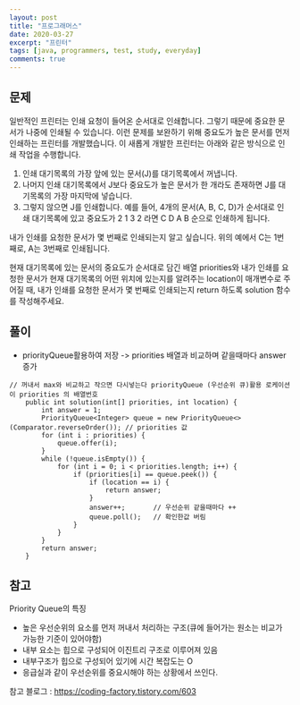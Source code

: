 ```yaml
---
layout: post
title: "프로그래머스"
date: 2020-03-27
excerpt: "프린터"
tags: [java, programmers, test, study, everyday]
comments: true
---
```



## 문제

일반적인 프린터는 인쇄 요청이 들어온 순서대로 인쇄합니다. 
그렇기 때문에 중요한 문서가 나중에 인쇄될 수 있습니다.
이런 문제를 보완하기 위해 중요도가 높은 문서를 먼저 인쇄하는 프린터를 개발했습니다. 이 새롭게 개발한 프린터는 아래와 같은 방식으로 인쇄 작업을 수행합니다.

1. 인쇄 대기목록의 가장 앞에 있는 문서(J)를 대기목록에서 꺼냅니다.
2. 나머지 인쇄 대기목록에서 J보다 중요도가 높은 문서가 한 개라도 존재하면 J를 대기목록의 가장 마지막에 넣습니다.
3. 그렇지 않으면 J를 인쇄합니다.
예를 들어, 4개의 문서(A, B, C, D)가 순서대로 인쇄 대기목록에 있고 중요도가 2 1 3 2 라면 C D A B 순으로 인쇄하게 됩니다.

내가 인쇄를 요청한 문서가 몇 번째로 인쇄되는지 알고 싶습니다. 위의 예에서 C는 1번째로, A는 3번째로 인쇄됩니다.

현재 대기목록에 있는 문서의 중요도가 순서대로 담긴 배열 priorities와 내가 인쇄를 요청한 문서가 현재 대기목록의 어떤 위치에 있는지를 알려주는 location이 매개변수로 주어질 때, 
내가 인쇄를 요청한 문서가 몇 번째로 인쇄되는지 return 하도록 solution 함수를 작성해주세요.

## 풀이
* priorityQueue활용하여 저장 -> priorities 배열과 비교하며 같을때마다 answer증가


```
// 꺼내서 max와 비교하고 작으면 다시넣는다 priorityQueue (우선순위 큐)활용 로케이션이 priorities 의 배열번호
	public int solution(int[] priorities, int location) {
        int answer = 1;
        PriorityQueue<Integer> queue = new PriorityQueue<>(Comparator.reverseOrder()); // priorities 값
        for (int i : priorities) {
            queue.offer(i);
        }
        while (!queue.isEmpty()) {
            for (int i = 0; i < priorities.length; i++) {
                if (priorities[i] == queue.peek()) {
                    if (location == i) {
                        return answer;
                    }
                    answer++;		// 우선순위 같을때마다 ++
                    queue.poll();	// 확인한값 버림
                }
            }
        }
        return answer;
    }
```

## 참고

Priority Queue의 특징
* 높은 우선순위의 요소를 먼저 꺼내서 처리하는 구조(큐에 들어가는 원소는 비교가 가능한 기준이 있어야함) 
* 내부 요소는 힙으로 구성되어 이진트리 구조로 이루어져 있음   
* 내부구조가 힙으로 구성되어 있기에 시간 복잡도는 O
* 응급실과 같이 우선순위를 중요시해야 하는 상황에서 쓰인다.


참고 블로그 : <https://coding-factory.tistory.com/603>
